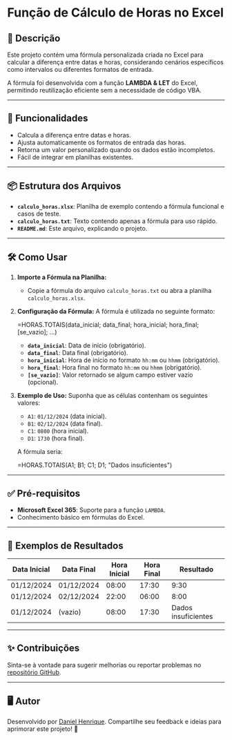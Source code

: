 
# Função de Cálculo de Horas no Excel

## 📝 Descrição
Este projeto contém uma fórmula personalizada criada no Excel para calcular a diferença entre datas e horas, considerando cenários específicos como intervalos ou diferentes formatos de entrada.

A fórmula foi desenvolvida com a função **LAMBDA & LET** do Excel, permitindo reutilização eficiente sem a necessidade de código VBA.

---

## 🚀 Funcionalidades
- Calcula a diferença entre datas e horas.
- Ajusta automaticamente os formatos de entrada das horas.
- Retorna um valor personalizado quando os dados estão incompletos.
- Fácil de integrar em planilhas existentes.

---

## 📦 Estrutura dos Arquivos
- **`calculo_horas.xlsx`**: Planilha de exemplo contendo a fórmula funcional e casos de teste.
- **`calculo_horas.txt`**: Texto contendo apenas a fórmula para uso rápido.
- **`README.md`**: Este arquivo, explicando o projeto.

---

## 🛠️ Como Usar
1. **Importe a Fórmula na Planilha:**
   - Copie a fórmula do arquivo `calculo_horas.txt` ou abra a planilha `calculo_horas.xlsx`.

2. **Configuração da Fórmula:**
   A fórmula é utilizada no seguinte formato:
   
   =HORAS.TOTAIS(data_inicial; data_final; hora_inicial; hora_final; [se_vazio]; ...)
   
   - **`data_inicial`**: Data de início (obrigatório).
   - **`data_final`**: Data final (obrigatório).
   - **`hora_inicial`**: Hora de início no formato `hh:mm` ou `hhmm` (obrigatório).
   - **`hora_final`**: Hora final no formato `hh:mm` ou `hhmm` (obrigatório).
   - **`[se_vazio]`**: Valor retornado se algum campo estiver vazio (opcional).

3. **Exemplo de Uso:**
   Suponha que as células contenham os seguintes valores:
   - `A1`: `01/12/2024` (data inicial).
   - `B1`: `02/12/2024` (data final).
   - `C1`: `0800` (hora inicial).
   - `D1`: `1730` (hora final).

   A fórmula seria:
   
   =HORAS.TOTAIS(A1; B1; C1; D1; "Dados insuficientes")
   

---

## ✅ Pré-requisitos
- **Microsoft Excel 365**: Suporte para a função `LAMBDA`.
- Conhecimento básico em fórmulas do Excel.

---

## 📂 Exemplos de Resultados
| Data Inicial | Data Final   | Hora Inicial | Hora Final | Resultado   |
|--------------|--------------|--------------|------------|-------------|
| 01/12/2024   | 01/12/2024   | 08:00        | 17:30      | 9:30        |
| 01/12/2024   | 02/12/2024   | 22:00        | 06:00      | 8:00        |
| 01/12/2024   | (vazio)      | 08:00        | 17:30      | Dados insuficientes |

---

## ✨ Contribuições
Sinta-se à vontade para sugerir melhorias ou reportar problemas no [repositório GitHub](https://github.com/seu-usuario/seu-repositorio).

---

## 🖥️ Autor
Desenvolvido por [Daniel Henrique](www.linkedin.com/in/danielhsilva44).
Compartilhe seu feedback e ideias para aprimorar este projeto! 🚀
